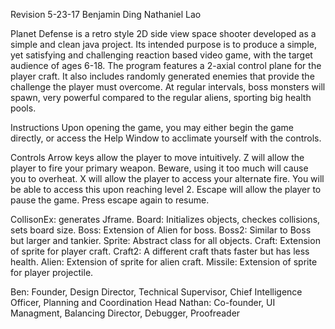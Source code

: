 Revision 5-23-17
Benjamin Ding
Nathaniel Lao

Planet Defense is a retro style 2D side view space shooter developed as a simple and clean java project. Its intended purpose is to produce a simple, yet 
satisfying and challenging reaction based video game, with the target audience of ages 6-18. The program features a 2-axial control plane for the player craft.
It also includes randomly generated enemies that provide the challenge the player must overcome. At regular intervals, boss monsters will spawn, very powerful compared to the regular aliens, sporting big health pools.

Instructions
Upon opening the game, you may either begin the game directly, or access the Help Window to acclimate yourself with the controls. 

Controls
Arrow keys allow the player to move intuitively.
Z will allow the player to fire your primary weapon. Beware, using it too much will cause you to overheat.
X will allow the player to access your alternate fire. You will be able to access this upon reaching level 2.
Escape will allow the player to pause the game. Press escape again to resume.

CollisonEx: generates Jframe.
Board: Initializes objects, checkes collisions, sets board size.
Boss: Extension of Alien for boss.
Boss2: Similar to Boss but larger and tankier.
Sprite: Abstract class for all objects.
Craft: Extension of sprite for player craft.
Craft2: A different craft thats faster but has less health.
Alien: Extension of sprite for alien craft.
Missile: Extension of sprite for player projectile.

Ben: Founder, Design Director, Technical Supervisor, Chief Intelligence Officer, Planning and Coordination Head
Nathan: Co-founder, UI Managment, Balancing Director, Debugger, Proofreader



